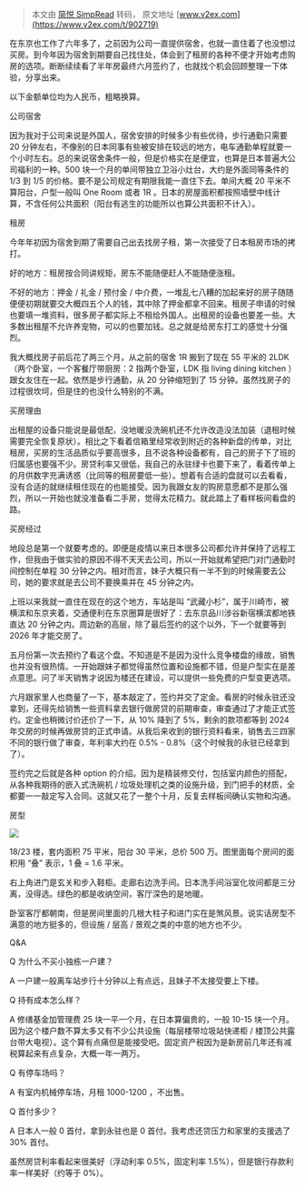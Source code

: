 > 本文由 [简悦 SimpRead](http://ksria.com/simpread/) 转码， 原文地址 [www.v2ex.com](https://www.v2ex.com/t/902719)

在东京也工作了六年多了，之前因为公司一直提供宿舍，也就一直住着了也没想过买房。到今年因为宿舍到期要自己找住处，体会到了租房的各种不便才开始考虑购房的选项。断断续续看了半年房最终六月签约了，也就找个机会回顾整理一下体验，分享出来。

以下金额单位均为人民币，粗略换算。

公司宿舍

因为我对于公司来说是外国人，宿舍安排的时候多少有些优待，步行通勤只需要 20 分钟左右，不像别的日本同事有些被安排在较远的地方，电车通勤单程就要一个小时左右。总的来说宿舍条件一般，但是价格实在是便宜，也算是日本普遍大公司福利的一种。500 块一个月的单间带独立卫浴小灶台，大约是外面同等条件的 1/3 到 1/5 的价格。要不是公司规定有期限我能一直住下去。单间大概 20 平米不算阳台，户型一般叫 One Room 或者 1R 。日本的房屋面积都按照墙壁中线计算，不含任何公共面积（阳台有逃生的功能所以也算公共面积不计入）。

租房

今年年初因为宿舍到期了需要自己出去找房子租，第一次接受了日本租房市场的拷打。

好的地方：租房按合同讲规矩，房东不能随便赶人不能随便涨租。

不好的地方：押金 / 礼金 / 预付金 / 中介费，一堆乱七八糟的加起来好的房子随随便便初期就要交大概四五个人的钱，其中除了押金都拿不回来。租房子申请的时候也要填一堆资料，很多房子都实际上不租给外国人。出租房的设备也要差一些。大多数出租屋不允许养宠物，可以的也要加钱。总之就是给房东打工的感觉十分强烈。

我大概找房子前后花了两三个月，从之前的宿舍 1R 搬到了现在 55 平米的 2LDK （两个卧室，一个客餐厅带厨房：2 指两个卧室，LDK 指 living dining kitchen ）跟女友住在一起。依然是步行通勤，从 20 分钟缩短到了 15 分钟。虽然找房子的过程很坎坷，但是住的也没什么特别的不满。

买房理由

出租屋的设备只能说是最低配，没地暖没洗碗机还不允许改造没法加装（退租时候需要完全恢复原状）。相比之下看着信箱里经常收到附近的各种新盘的传单，对比租房，买房的生活品质似乎要高很多，且不说各种设备都有，自己的房子下了班的归属感也要强不少。房贷利率又很低，我自己的永驻绿卡也要下来了，看着传单上的月供数字充满诱惑（比同等的租房要低一些）。想着有合适的盘就可以去看看，没有合适的就继续租住现在的也能接受。因为我跟女友的购房意愿都不是那么强烈，所以一开始也就没准备看二手房，觉得太花精力。就此踏上了看样板间看盘的路。

买房经过

地段总是第一个就要考虑的。即便是疫情以来日本很多公司都允许并保持了远程工作，但我由于做实验的原因不得不天天去公司，所以一开始就希望把门对门通勤时间控制在单程 30 分钟之内。相对而言，妹子大概只有一半不到的时候需要去公司，她的要求就是去公司不要换乘并在 45 分钟之内。

上班以来我就一直住在现在的这个地方，车站是叫 “武藏小杉”，属于川崎市，被横滨和东京夹着，交通便利在东京圈算是很好了：去东京品川涉谷新宿横滨都地铁直达 20 分钟之内。周边新的高层，除了最后签约的这个以外，下一个就要等到 2026 年才能交房了。

五月份第一次去预约了看这个盘。不知道是不是因为没什么竞争楼盘的缘故，销售也并没有很热情。一开始跟妹子都觉得虽然位置和设施都不错，但是户型实在是差点意思。问了半天销售才说因为楼还在建设，可以提供一些免费的户型变更选项。

六月跟家里人也商量了一下，基本敲定了，签约并交了定金。看房的时候永驻还没拿到，还得先给销售一些资料拿去银行做房贷的前期审查，审查通过了才能正式签约。定金也稍微讨价还价了一下，从 10% 降到了 5%，剩余的款项都等到 2024 年交房的时候再做房贷的正式申请。从我后来收到的银行资料看来，销售去三四家不同的银行做了审查，年利率大约在 0.5% - 0.8%（这个时候我的永驻已经拿到了）。

签约完之后就是各种 option 的介绍。因为是精装修交付，包括室内颜色的搭配，从各种我期待的嵌入式洗碗机 / 垃圾处理机之类的设施升级，到门把手的材质，全都要一一敲定写入合同。这就又花了一整个十月，反复去样板间确认实物和沟通。

房型

[![](http://i.imgur.com/HTlO32c.jpeg)](http://i.imgur.com/HTlO32c.jpeg)

18/23 楼，套内面积 75 平米，阳台 30 平米，总价 500 万。图里面每个房间的面积用 “叠” 表示，1 叠 = 1.6 平米。

右上角进门是玄关和步入鞋柜。走廊右边洗手间。日本洗手间浴室化妆间都是三分离，没得选。绿色的都是收纳空间，客厅深色的是地暖。

卧室客厅都朝南，但是房间里面的几根大柱子和进门实在是煞风景。说实话房型不满意的地方挺多的，但设施 / 层高 / 景观之类的中意的地方也不少。

Q&A

Q 为什么不买小独栋一户建？

A 一户建一般离车站步行十分钟以上有点远，且妹子不太接受要上下楼。

Q 持有成本怎么样？

A 修缮基金加管理费 25 块一平一个月，在日本算偏贵的，一般 10-15 块一个月。因为这个楼户数不算太多又有不少公共设施（每层楼带垃圾站快递柜 / 楼顶公共露台带大电视）。这个算有点痛但是能接受吧。固定资产税因为是新房前几年还有减税算起来有点复杂，大概一年一两万。

Q 有停车场吗？

A 有室内机械停车场，月租 1000-1200 ，不出售。

Q 首付多少？

A 日本人一般 0 首付，拿到永驻也是 0 首付。我考虑还贷压力和家里的支援选了 30% 首付。

虽然房贷利率看起来很美好（浮动利率 0.5%，固定利率 1.5%），但是银行存款利率一样美好（约等于 0%）。